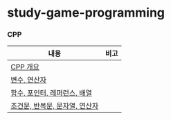 # study-game-programming

### CPP
|내용|비고|
|---|---|
|[CPP 개요](https://velog.io/@kuronuma_daisy/20231212CPP)||
|[변수, 연산자](https://velog.io/@kuronuma_daisy/20231213cpp)||
|[함수, 포인터, 레퍼런스, 배열](https://velog.io/@kuronuma_daisy/20231214CPP)||
|[조건문, 반복문, 문자열, 연산자](https://velog.io/@kuronuma_daisy/20231215CPP)||
